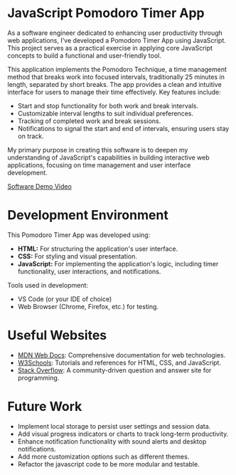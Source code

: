 # JavaScript Pomodoro Timer App

As a software engineer dedicated to enhancing user productivity through web applications, I've developed a Pomodoro Timer App using JavaScript. This project serves as a practical exercise in applying core JavaScript concepts to build a functional and user-friendly tool.

This application implements the Pomodoro Technique, a time management method that breaks work into focused intervals, traditionally 25 minutes in length, separated by short breaks. The app provides a clean and intuitive interface for users to manage their time effectively. Key features include:

* Start and stop functionality for both work and break intervals.
* Customizable interval lengths to suit individual preferences.
* Tracking of completed work and break sessions.
* Notifications to signal the start and end of intervals, ensuring users stay on track.

My primary purpose in creating this software is to deepen my understanding of JavaScript's capabilities in building interactive web applications, focusing on time management and user interface development.

[Software Demo Video](http://www.youtube.com)

# Development Environment

This Pomodoro Timer App was developed using:

* **HTML:** For structuring the application's user interface.
* **CSS:** For styling and visual presentation.
* **JavaScript:** For implementing the application's logic, including timer functionality, user interactions, and notifications.

Tools used in development:

* VS Code (or your IDE of choice)
* Web Browser (Chrome, Firefox, etc.) for testing.

# Useful Websites

* [MDN Web Docs](https://developer.mozilla.org/en-US/): Comprehensive documentation for web technologies.
* [W3Schools](https://www.w3schools.com/): Tutorials and references for HTML, CSS, and JavaScript.
* [Stack Overflow](https://stackoverflow.com/): A community-driven question and answer site for programming.

# Future Work

* Implement local storage to persist user settings and session data.
* Add visual progress indicators or charts to track long-term productivity.
* Enhance notification functionality with sound alerts and desktop notifications.
* Add more customization options such as different themes.
* Refactor the javascript code to be more modular and testable.